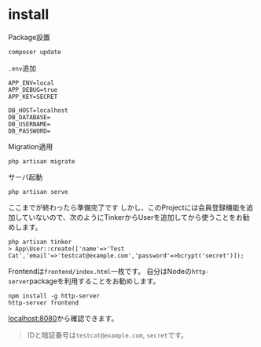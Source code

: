 # install
Package設置
```sh
composer update
```

`.env`追加
```
APP_ENV=local
APP_DEBUG=true
APP_KEY=SECRET

DB_HOST=localhost
DB_DATABASE=
DB_USERNAME=
DB_PASSWORD=
```

Migration適用
```
php artisan migrate
```

サーバ起動
```
php artisan serve
```

ここまでが終わったら準備完了です
しかし、このProjectには会員登録機能を追加していないので、次のようにTinkerからUserを追加してから使うことをお勧めします。
```
php artisan tinker
> App\User::create(['name'=>'Test Cat','email'=>'testcat@example.com','password'=>bcrypt('secret')]);
```

Frontendは`frontend/index.html`一枚です。
自分はNodeの`http-server`packageを利用することをお勧めします。
```
npm install -g http-server
http-server frontend
```

[localhost:8080](http://localhost:8080)から確認できます。

> IDと暗証番号は`testcat@example.com`, `secret`です。
